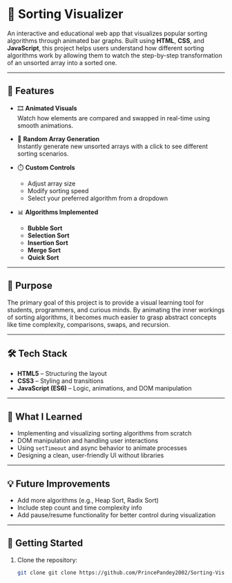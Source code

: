 # 🔢 Sorting Visualizer

An interactive and educational web app that visualizes popular sorting algorithms through animated bar graphs. 
Built using **HTML**, **CSS**, and **JavaScript**, this project helps users understand how different sorting 
algorithms work by allowing them to watch the step-by-step transformation of an unsorted array into a sorted one.

---

## 🌟 Features

- 🎞️ **Animated Visuals**  
  Watch how elements are compared and swapped in real-time using smooth animations.
  
- 🔀 **Random Array Generation**  
  Instantly generate new unsorted arrays with a click to see different sorting scenarios.

- ⏱️ **Custom Controls**  
  - Adjust array size  
  - Modify sorting speed  
  - Select your preferred algorithm from a dropdown

- 📊 **Algorithms Implemented**
  - **Bubble Sort**
  - **Selection Sort**
  - **Insertion Sort**
  - **Merge Sort**
  - **Quick Sort**


---

## 🎯 Purpose

The primary goal of this project is to provide a visual learning tool for students, programmers, and curious minds. By animating the inner workings of sorting algorithms, it becomes much easier to grasp abstract concepts like time complexity, comparisons, swaps, and recursion.

---

## 🛠️ Tech Stack

- **HTML5** – Structuring the layout
- **CSS3** – Styling and transitions
- **JavaScript (ES6)** – Logic, animations, and DOM manipulation

---

## 🧠 What I Learned

- Implementing and visualizing sorting algorithms from scratch
- DOM manipulation and handling user interactions
- Using `setTimeout` and async behavior to animate processes
- Designing a clean, user-friendly UI without libraries


---

## 💡 Future Improvements

- Add more algorithms (e.g., Heap Sort, Radix Sort)
- Include step count and time complexity info
- Add pause/resume functionality for better control during visualization

---

## 🚀 Getting Started

1. Clone the repository:
   ```bash
   git clone git clone https://github.com/PrincePandey2002/Sorting-Visualizer.git


